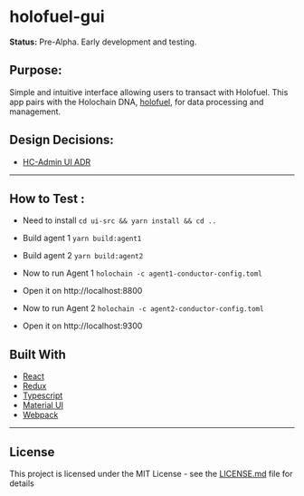 # holofuel-gui

**Status:** Pre-Alpha. Early development and testing.

## Purpose:
Simple and intuitive interface allowing users to transact with Holofuel.  This app pairs with the Holochain DNA, [holofuel](https://github.com/Holo-Host/holofuel), for data processing and management.

## Design Decisions:
* [HC-Admin UI ADR](https://hackmd.io/t7Y0H5eNQtycrsNyVRe3Ww?both)

---

## How to Test :
- Need to install
  `cd ui-src && yarn install && cd ..`
- Build agent 1
  `yarn build:agent1`
- Build agent 2
  `yarn build:agent2`

- Now to run Agent 1
  `holochain -c agent1-conductor-config.toml`

- Open it on http://localhost:8800

- Now to run Agent 2
  `holochain -c agent2-conductor-config.toml`

- Open it on http://localhost:9300

## Built With
* [React](https://reactjs.org/)
* [Redux](https://redux.js.org/)
* [Typescript](https://www.typescriptlang.org/)
* [Material UI](https://material-ui.com/)
* [Webpack](https://webpack.js.org/)

---
## License
This project is licensed under the MIT License - see the [LICENSE.md](LICENSE.md) file for details
